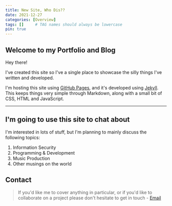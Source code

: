 ```yaml
---
title: New Site, Who Dis??
date: 2021-12-27
categories: [Overview]
tags: []     # TAG names should always be lowercase
pin: true
---
```


## Welcome to my Portfolio and Blog
Hey there! 

I've created this site so I've a single place to showcase the silly things I've written and developed. 

I'm hosting this site using [GitHub Pages](https://pages.github.com/ "GitHub Pages"), and it's developed using [Jekyll](https://jekyllrb.com/ "Jekyll"). This keeps things very simple through Markdown, along with a small bit of CSS, HTML and JavaScript.
___

## I'm going to use this site to chat about
I'm interested in lots of stuff, but I'm planning to mainly discuss the following topics:

1. Information Security
2. Programming & Development
3. Music Production
4. Other musings on the world

## Contact
>If you'd like me to cover anything in particular, or if you'd like to collaborate on a project please don't hesitate to get in touch - [Email](mailto:info@example.com "Email me")